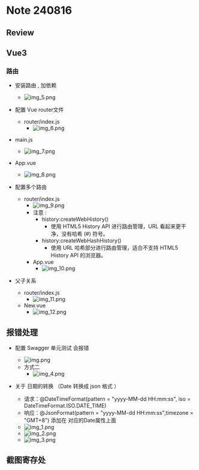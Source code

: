 # Note 240816

## Review

## Vue3

### 路由

- 安装路由 , 加依赖
    - ![img_5.png](img_5.png)
- 配置 Vue router文件
    - router/index.js
        - ![img_6.png](img_6.png)
- main.js
    - ![img_7.png](img_7.png)
- App.vue
    - ![img_8.png](img_8.png)

- 配置多个路由
    - router/index.js
        - ![img_9.png](img_9.png)
        - 注意 : 
          - history:createWebHistory()
            - 使用 HTML5 History API 进行路由管理，URL 看起来更干净，没有哈希 (#) 符号。
          - history:createWebHashHistory()
            - 使用 URL 哈希部分进行路由管理，适合不支持 HTML5 History API 的浏览器。
      - App.vue
        - ![img_10.png](img_10.png)
- 父子关系
    - router/index.js
        - ![img_11.png](img_11.png)
    - New.vue
        - ![img_12.png](img_12.png)

## 报错处理

- 配置 Swagger 单元测试 会报错
    - ![img.png](img.png)
    - 方式二
        - ![img_4.png](img_4.png)

- 关于 日期的转换 （Date 转换成 json 格式 ）
    - 请求：@DateTimeFormat(pattern = "yyyy-MM-dd HH:mm:ss", iso = DateTimeFormat.ISO.DATE_TIME)
    - 响应：@JsonFormat(pattern = "yyyy-MM-dd HH:mm:ss",timezone = "GMT+8") 添加在 对应的Date属性上面
    - ![img_1.png](img_1.png)
    - ![img_2.png](img_2.png)
    - ![img_3.png](img_3.png)

## 截图寄存处